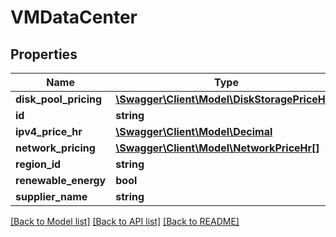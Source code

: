 # VMDataCenter

## Properties
Name | Type | Description | Notes
------------ | ------------- | ------------- | -------------
**disk_pool_pricing** | [**\Swagger\Client\Model\DiskStoragePriceHr[]**](DiskStoragePriceHr.md) |  | [optional] 
**id** | **string** |  | 
**ipv4_price_hr** | [**\Swagger\Client\Model\Decimal**](Decimal.md) |  | [optional] 
**network_pricing** | [**\Swagger\Client\Model\NetworkPriceHr[]**](NetworkPriceHr.md) |  | [optional] 
**region_id** | **string** |  | 
**renewable_energy** | **bool** |  | 
**supplier_name** | **string** |  | 

[[Back to Model list]](../../README.md#documentation-for-models) [[Back to API list]](../../README.md#documentation-for-api-endpoints) [[Back to README]](../../README.md)

